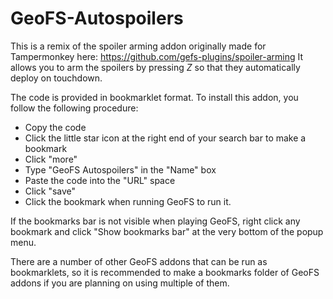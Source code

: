 # GeoFS-Autospoilers

This is a remix of the spoiler arming addon originally made for Tampermonkey here: https://github.com/gefs-plugins/spoiler-arming
It allows you to arm the spoilers by pressing *Z* so that they automatically deploy on touchdown.
  
The code is provided in bookmarklet format. To install this addon, you follow the following procedure:

- Copy the code
- Click the little star icon at the right end of your search bar to make a bookmark
- Click "more"
- Type "GeoFS Autospoilers" in the "Name" box
- Paste the code into the "URL" space
- Click "save"
- Click the bookmark when running GeoFS to run it.

If the bookmarks bar is not visible when playing GeoFS, right click any bookmark and click "Show bookmarks bar" at the very bottom of the popup menu.

There are a number of other GeoFS addons that can be run as bookmarklets, so it is recommended to make a bookmarks folder of GeoFS addons if you are planning on using multiple of them.
